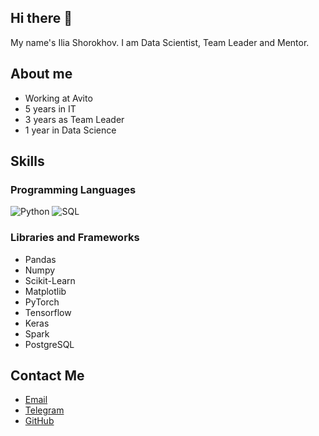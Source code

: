 ## Hi there 👋

My name's Ilia Shorokhov. I am Data Scientist, Team Leader and Mentor. 

## About me
- Working at Avito
- 5 years in IT
- 3 years as Team Leader
- 1 year in Data Science

## Skills
### Programming Languages
![Python](https://img.icons8.com/color/48/000000/python.png)
![SQL](https://img.icons8.com/color/48/000000/sql.png)


### Libraries and Frameworks
- Pandas
- Numpy
- Scikit-Learn
- Matplotlib
- PyTorch
- Tensorflow
- Keras
- Spark
- PostgreSQL

## Contact Me
- [Email](mailto:iliashorokhov@yandex.ru)
- [Telegram](https://t.me/iashorokhov)
- [GitHub](https://github.com/iashorokhov)

